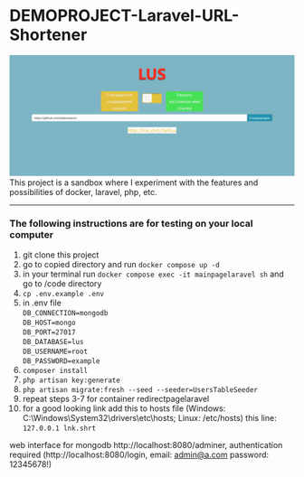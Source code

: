 # DEMOPROJECT-Laravel-URL-Shortener
![sample image](https://raw.githubusercontent.com/katamaranov/DEMOPROJECT-Laravel-URL-Shortener/master/sample.png)
This project is a sandbox where I experiment with the features and possibilities of docker, laravel, php, etc.
___
### The following instructions are for testing on your local computer
1. git clone this project
2. go to copied directory and run ```docker compose up -d```
3. in your terminal run ```docker compose exec -it mainpagelaravel sh``` and go to /code directory
4. ```cp .env.example .env```
5. in .env file</br>
```DB_CONNECTION=mongodb```</br>
```DB_HOST=mongo```</br>
```DB_PORT=27017```</br>
```DB_DATABASE=lus```</br>
```DB_USERNAME=root```</br>
```DB_PASSWORD=example```</br>
6. ```composer install```
7. ```php artisan key:generate```
8. ```php artisan migrate:fresh --seed --seeder=UsersTableSeeder```
9. repeat steps 3-7 for container redirectpagelaravel
10. for a good looking link add this to hosts file (Windows: C:\Windows\System32\drivers\etc\hosts; Linux: /etc/hosts) this line: ```127.0.0.1 lnk.shrt```

web interface for mongodb http://localhost:8080/adminer, authentication required (http://localhost:8080/login, email: admin@a.com password: 12345678!)

